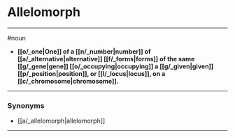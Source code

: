 # Allelomorph
---
#noun
- **[[o/_one|One]] of a [[n/_number|number]] of [[a/_alternative|alternative]] [[f/_forms|forms]] of the same [[g/_gene|gene]] [[o/_occupying|occupying]] a [[g/_given|given]] [[p/_position|position]], or [[l/_locus|locus]], on a [[c/_chromosome|chromosome]].**
---
### Synonyms
- [[a/_allelomorph|allelomorph]]
---
